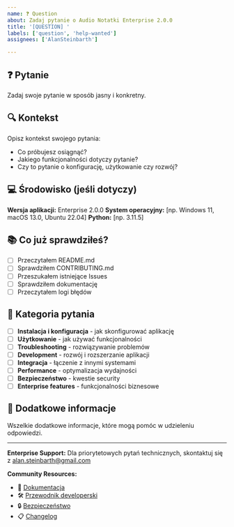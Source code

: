```yaml
---
name: ❓ Question
about: Zadaj pytanie o Audio Notatki Enterprise 2.0.0
title: '[QUESTION] '
labels: ['question', 'help-wanted']
assignees: ['AlanSteinbarth']

---
```


## ❓ Pytanie
Zadaj swoje pytanie w sposób jasny i konkretny.

## 🔍 Kontekst
Opisz kontekst swojego pytania:
- Co próbujesz osiągnąć?
- Jakiego funkcjonalności dotyczy pytanie?
- Czy to pytanie o konfigurację, użytkowanie czy rozwój?

## 💻 Środowisko (jeśli dotyczy)
**Wersja aplikacji:** Enterprise 2.0.0
**System operacyjny:** [np. Windows 11, macOS 13.0, Ubuntu 22.04]
**Python:** [np. 3.11.5]

## 📚 Co już sprawdziłeś?
- [ ] Przeczytałem README.md
- [ ] Sprawdziłem CONTRIBUTING.md
- [ ] Przeszukałem istniejące Issues
- [ ] Sprawdziłem dokumentację
- [ ] Przeczytałem logi błędów

## 🎯 Kategoria pytania
- [ ] **Instalacja i konfiguracja** - jak skonfigurować aplikację
- [ ] **Użytkowanie** - jak używać funkcjonalności
- [ ] **Troubleshooting** - rozwiązywanie problemów
- [ ] **Development** - rozwój i rozszerzanie aplikacji
- [ ] **Integracja** - łączenie z innymi systemami
- [ ] **Performance** - optymalizacja wydajności
- [ ] **Bezpieczeństwo** - kwestie security
- [ ] **Enterprise features** - funkcjonalności biznesowe

## 📄 Dodatkowe informacje
Wszelkie dodatkowe informacje, które mogą pomóc w udzieleniu odpowiedzi.

---
**Enterprise Support:** Dla priorytetowych pytań technicznych, skontaktuj się z alan.steinbarth@gmail.com

**Community Resources:**
- 📖 [Dokumentacja](README.md)
- 🛠️ [Przewodnik developerski](CONTRIBUTING.md)  
- 🔒 [Bezpieczeństwo](SECURITY.md)
- 📋 [Changelog](CHANGELOG.md)
